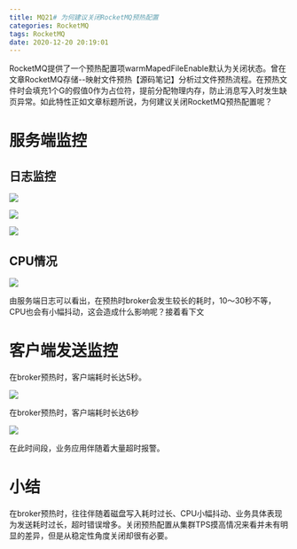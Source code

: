 ```yaml
---
title: MQ21# 为何建议关闭RocketMQ预热配置
categories: RocketMQ
tags: RocketMQ
date: 2020-12-20 20:19:01
---
```




RocketMQ提供了一个预热配置项warmMapedFileEnable默认为关闭状态。曾在文章RocketMQ存储--映射文件预热【源码笔记】分析过文件预热流程。在预热文件时会填充1个G的假值0作为占位符，提前分配物理内存，防止消息写入时发生缺页异常。如此特性正如文章标题所说，为何建议关闭RocketMQ预热配置呢？

# 服务端监控

## 日志监控

![](https://gitee.com/laoliangcode/md-picture/raw/master/img/20201219081057.png)

![](https://gitee.com/laoliangcode/md-picture/raw/master/img/20201219081114.png)

![](https://gitee.com/laoliangcode/md-picture/raw/master/img/20201219081131.png)



## CPU情况

![](https://gitee.com/laoliangcode/md-picture/raw/master/img/20201219081205.png)

由服务端日志可以看出，在预热时broker会发生较长的耗时，10～30秒不等，CPU也会有小幅抖动，这会造成什么影响呢？接着看下文



<!--more-->



# 客户端发送监控

在broker预热时，客户端耗时长达5秒。

![](https://gitee.com/laoliangcode/md-picture/raw/master/img/20201219081226.png)



在broker预热时，客户端耗时长达6秒

![](https://gitee.com/laoliangcode/md-picture/raw/master/img/20201219081243.png)



在此时间段，业务应用伴随着大量超时报警。



# 小结

在broker预热时，往往伴随着磁盘写入耗时过长、CPU小幅抖动、业务具体表现为发送耗时过长，超时错误增多。关闭预热配置从集群TPS摸高情况来看并未有明显的差异，但是从稳定性角度关闭却很有必要。